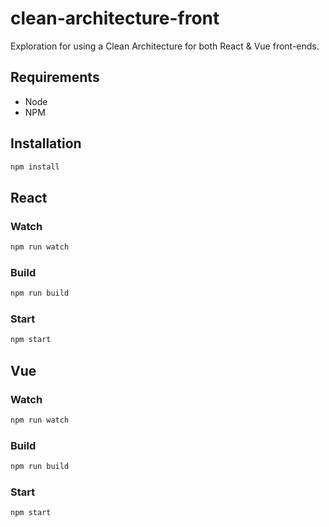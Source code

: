 # clean-architecture-front

Exploration for using a Clean Architecture for both React & Vue front-ends.

## Requirements

- Node
- NPM

## Installation

```bash
npm install
```

## React

### Watch

```bash
npm run watch
```

### Build

```bash
npm run build
```

### Start

```bash
npm start
```

## Vue

### Watch

```bash
npm run watch
```

### Build

```bash
npm run build
```

### Start

```bash
npm start
```
